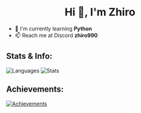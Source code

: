 <h1 align="center"> Hi 👋, I'm Zhiro </h1>

- 🔭 I'm currently learning **Python**
- 📫 Reach me at Discord **zhiro990**

<h2> Stats & Info: </h2>

<img src="https://github-readme-stats.vercel.app/api/top-langs?username=zhiro990&show_icons=true&locale=en&layout=compact" alt="Languages">
<img src="https://github-readme-stats.vercel.app/api?username=zhiro990&show_icons=true&locale=en" alt="Stats"/>

<h2> Achievements: </h2>

<a href="https://github.com/ryo-ma/github-profile-trophy">
  <img src="https://github-profile-trophy.vercel.app/?username=zhiro990&title=MultiLanguage,Repositories,Commits" alt="Achievements"/>
</a>
